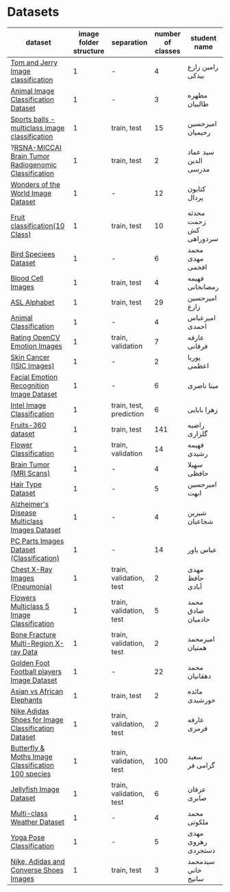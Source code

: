 # Datasets

| dataset                                                                                                                                               | image folder structure | separation              | number of classes | student name           |
| ----------------------------------------------------------------------------------------------------------------------------------------------------- | ---------------------- | ----------------------- | ----------------- | ---------------------- |
| [Tom and Jerry Image classification](https://www.kaggle.com/datasets/balabaskar/tom-and-jerry-image-classification)                                   | 1                      | -                       | 4                 | رامین زارع بیدکی       |
| [Animal Image Classification Dataset](https://www.kaggle.com/datasets/borhanitrash/animal-image-classification-dataset)                               | 1                      | -                       | 3                 | مطهره طالبیان          |
| [Sports balls - multiclass image classification](https://www.kaggle.com/datasets/samuelcortinhas/sports-balls-multiclass-image-classification)        | 1                      | train, test             | 15                | امیرحسین رحیمیان       |
| ?[RSNA-MICCAI Brain Tumor Radiogenomic Classification](https://www.kaggle.com/competitions/rsna-miccai-brain-tumor-radiogenomic-classification)       | 1                      | train, test             | 2                 | سید عماد الدین مدرسی   |
| [Wonders of the World Image Dataset](https://www.kaggle.com/datasets/balabaskar/wonders-of-the-world-image-classification)                            | 1                      | -                       | 12                | کتایون پردال           |
| [Fruit classification(10 Class)](https://www.kaggle.com/datasets/karimabdulnabi/fruit-classification10-class)                                         | 1                      | train, test             | 10                | محدثه زحمت کش سردوراهی |
| [Bird Speciees Dataset](https://www.kaggle.com/datasets/rahmasleam/bird-speciees-dataset)                                                             | 1                      | -                       | 6                 | محمد مهدی افخمی        |
| [Blood Cell Images](https://www.kaggle.com/datasets/paultimothymooney/blood-cells)                                                                    | 1                      | train, test             | 4                 | فهیمه رمضانخانی        |
| [ASL Alphabet](https://www.kaggle.com/datasets/grassknoted/asl-alphabet)                                                                              | 1                      | train, test             | 29                | امیرحسین زارع          |
| [Animal Classification](https://www.kaggle.com/datasets/ayushv322/animal-classification)                                                              | 1                      | -                       | 4                 | امیرعباس احمدی         |
| [Rating OpenCV Emotion Images](https://www.kaggle.com/datasets/juniorbueno/rating-opencv-emotion-images)                                              | 1                      | train, validation       | 7                 | عارفه فرقانی           |
| [Skin Cancer (ISIC Images)](https://www.kaggle.com/datasets/rm1000/skin-cancer-isic-images)                                                           | 1                      | -                       | 2                 | پوریا اعظمی            |
| [Facial Emotion Recognition Image Dataset](https://www.kaggle.com/datasets/sujaykapadnis/emotion-recognition-dataset)                                 | 1                      | -                       | 6                 | مینا ناصری             |
| [Intel Image Classification](https://www.kaggle.com/datasets/puneet6060/intel-image-classification)                                                   | 1                      | train, test, prediction | 6                 | زهرا بابایی            |
| [Fruits-360 dataset](https://www.kaggle.com/datasets/moltean/fruits)                                                                                  | 1                      | train, test             | 141               | راضیه گلزاری           |
| [Flower Classification](https://www.kaggle.com/datasets/marquis03/flower-classification)                                                              | 1                      | train, validation       | 14                | فهیمه رشیدی            |
| [Brain Tumor (MRI Scans)](https://www.kaggle.com/datasets/rm1000/brain-tumor-mri-scans)                                                               | 1                      | -                       | 4                 | سهیلا حافظی            |
| [Hair Type Dataset](https://www.kaggle.com/datasets/kavyasreeb/hair-type-dataset)                                                                     | 1                      | -                       | 5                 | امیرحسین ابهت          |
| [Alzheimer's Disease Multiclass Images Dataset](https://www.kaggle.com/datasets/aryansinghal10/alzheimers-multiclass-dataset-equal-and-augmented)     | 1                      | -                       | 4                 | شیرین شجاعیان          |
| [PC Parts Images Dataset (Classification)](https://www.kaggle.com/datasets/asaniczka/pc-parts-images-dataset-classification)                          | 1                      | -                       | 14                | عباس یاور              |
| [Chest X-Ray Images (Pneumonia)](https://www.kaggle.com/datasets/paultimothymooney/chest-xray-pneumonia)                                              | 1                      | train, validation, test | 2                 | مهدی حافظ آبادی        |
| [Flowers Multiclass 5 Image Classification](https://www.kaggle.com/datasets/sujaykapadnis/flowers-image-classification)                               | 1                      | train, validation, test | 5                 | محمد صادق خادمیان      |
| [Bone Fracture Multi-Region X-ray Data](https://www.kaggle.com/datasets/bmadushanirodrigo/fracture-multi-region-x-ray-data)                           | 1                      | train, validation, test | 2                 | امیرمحمد همتیان        |
| [Golden Foot Football players Image Dataset](https://www.kaggle.com/datasets/balabaskar/golden-foot-football-players-image-dataset)                   | 1                      | -                       | 22                | محمد دهقانیان          |
| [Asian vs African Elephants](https://www.kaggle.com/datasets/vivmankar/asian-vs-african-elephant-image-classification)                                | 1                      | train, test             | 2                 | مائده خورشیدی          |
| [Nike,Adidas Shoes for Image Classification Dataset](https://www.kaggle.com/datasets/ifeanyinneji/nike-adidas-shoes-for-image-classification-dataset) | 1                      | train, validation, test | 2                 | عارفه قرمزی            |
| [Butterfly & Moths Image Classification 100 species](https://www.kaggle.com/datasets/gpiosenka/butterfly-images40-species)                            | 1                      | train, validation, test | 100               | سعید گرامی فر          |
| [Jellyfish Image Dataset](https://www.kaggle.com/datasets/anshtanwar/jellyfish-types)                                                                 | 1                      | train, validation, test | 6                 | عرفان صابری            |
| [Multi-class Weather Dataset](https://www.kaggle.com/datasets/pratik2901/multiclass-weather-dataset)                                                  | 1                      | -                       | 4                 | محمد ملکوتی            |
| [Yoga Pose Classification](https://www.kaggle.com/datasets/ujjwalchowdhury/yoga-pose-classification)                                                  | 1                      | -                       | 5                 | مهدی رهروی دستجردی     |
| [Nike, Adidas and Converse Shoes Images](https://www.kaggle.com/datasets/die9origephit/nike-adidas-and-converse-imaged)                               | 1                      | train, test             | 3                 | سيدمحمد خاني سانيج     |

